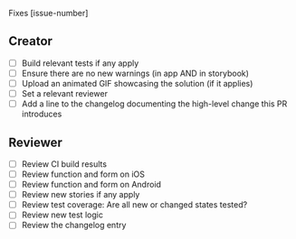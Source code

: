 Fixes [issue-number]

## Creator

- [ ] Build relevant tests if any apply
- [ ] Ensure there are no new warnings (in app AND in storybook)
- [ ] Upload an animated GIF showcasing the solution (if it applies)
- [ ] Set a relevant reviewer
- [ ] Add a line to the changelog documenting the high-level change this PR introduces

## Reviewer

- [ ] Review CI build results
- [ ] Review function and form on iOS
- [ ] Review function and form on Android
- [ ] Review new stories if any apply
- [ ] Review test coverage: Are all new or changed states tested?
- [ ] Review new test logic
- [ ] Review the changelog entry
